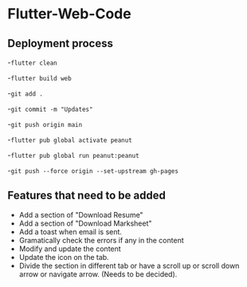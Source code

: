 # Flutter-Web-Code

## Deployment process

-`flutter clean`

-`flutter build web`

-`git add .`

-`git commit -m "Updates"`

-`git push origin main`

-`flutter pub global activate peanut`

-`flutter pub global run peanut:peanut`

-`git push --force origin --set-upstream gh-pages`

## Features that need to be added

- Add a section of "Download Resume"
- Add a section of "Download Marksheet"
- Add a toast when email is sent.
- Gramatically check the errors if any in the content
- Modify and update the content
- Update the icon on the tab.
- Divide the section in different tab or have a scroll up or scroll down arrow or navigate arrow. (Needs to be decided).